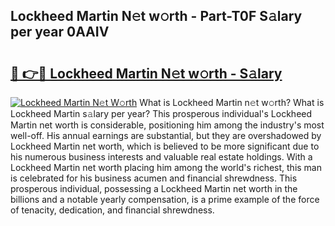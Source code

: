 ## Lockheed Martin N𝚎t w𝚘rth - Part-T0F S𝚊lary per year 0AAIV

# <h2><a href="http://gc11j59.nevu.top/?p=Lockheed+Martin">🔗 👉🔴 Lockheed Martin N𝚎t w𝚘rth - S𝚊lary</a></h2>

[![Lockheed Martin N𝚎t W𝚘rth](https://i.imgur.com/Oavwk0R.jpeg)](http://gc11j59.nevu.top/?p=Lockheed+Martin)
What is Lockheed Martin n𝚎t w𝚘rth? What is Lockheed Martin s𝚊lary per year?
This prosperous individual's Lockheed Martin net worth is considerable, positioning him among the industry's most well-off. His annual earnings are substantial, but they are overshadowed by Lockheed Martin net worth, which is believed to be more significant due to his numerous business interests and valuable real estate holdings. With a Lockheed Martin net worth placing him among the world's richest, this man is celebrated for his business acumen and financial shrewdness. This prosperous individual, possessing a Lockheed Martin net worth in the billions and a notable yearly compensation, is a prime example of the force of tenacity, dedication, and financial shrewdness.
